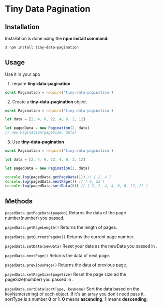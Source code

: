 # Tiny Data Pagination

## Installation

Installation is done using the **npm install command**:
```bash
$ npm install tiny-data-pagination
```

## Usage

Use it in your app

1. require **tiny-data-pagination**

```javascript
const Pagination = require('tiny-data-pagination')
```

2. Create a **tiny-data-pagination** object

```javascript
const Pagination = require('tiny-data-pagination')

let data = [2, 4, 6, 22, 4, 6, 2, 12]

let pagedData = new Pagination(2, data)
// new Pagination(pageSize, data)
```

3. Use **tiny-data-pagination**

```javascript
const Pagination = require('tiny-data-pagination')

let data = [2, 4, 6, 22, 4, 6, 2, 12]

let pagedData = new Pagination(2, data)

console.log(pagedData.getPageData(1)) // [ 2, 4 ]
console.log(pagedData.nextPage()) // [ 6, 22 ]
console.log(pagedData.sortData(0)) // [ 2, 2, 4, 4, 6, 6, 12, 22 ]
```

## Methods

`pagedData.getPageData(pageNo)` 
Returns the data of the page number(number) you passed.

`pagedData.getPageLength()` 
Returns the length of pages.

`pagedData.getCurrentPageNo()`
Returns the current page number.

`pagedData.setData(newData)`
Reset your data as the newData you passed in .

`pagedData.nextPage()`
Returns the data of next page.

`pagedData.previousPage()`
Returns the data of previous page.

`pagedData.setPageSize(pageSize)`
Reset the page size ad the pageSize(number) you passed in .

`pagedData.sortData(sortType, keyName)`
Sort the data based on the keyName(string) of each object. If it's an array you don't need pass it.
sortType is a number **0** or **1**. 
**0** means **ascending**;
**1** means **descending**;
